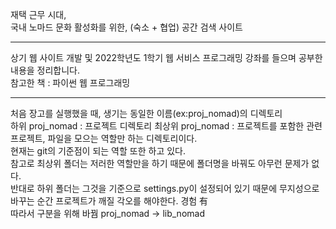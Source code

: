 재택 근무 시대,   
국내 노마드 문화 활성화를 위한, (숙소 + 협업) 공간 검색 사이트   
***
상기 웹 사이트 개발 및 2022학년도 1학기 웹 서비스 프로그래밍 강좌를 들으며 공부한 내용을 정리합니다.   
참고한 책 : 파이썬 웹 프로그래밍
***
처음 장고를 실행했을 때, 생기는 동일한 이름(ex:proj_nomad)의 디렉토리   
하위 proj_nomad : 프로젝트 디렉토리
최상위 proj_nomad : 프로젝트를 포함한 관련 프로젝트, 파일을 모으는 역할만 하는 디렉토리이다.   
현재는 git의 기준점이 되는 역할 또한 하고 있다.   
참고로 최상위 폴더는 저러한 역할만을 하기 때문에 폴더명을 바꿔도 아무런 문제가 없다.   
반대로 하위 폴더는 그것을 기준으로 settings.py이 설정되어 있기 때문에 무지성으로 바꾸는 순간 프로젝트가 깨질 각오를 해야한다. 경험 有   
따라서 구분을 위해 바꿤 proj_nomad → lib_nomad   
